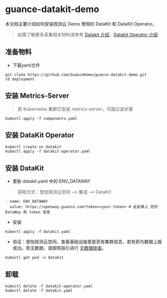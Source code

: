 # guance-datakit-demo
本文档主要介绍如何安装观测云 Demo 使用的 DataKit 和 DataKit Operator。

> 如需了解更多采集相关材料请参考 [Datakit 介绍](https://docs.guance.com/datakit/datakit-arch/)，[Datakit Operator 介绍](https://docs.guance.com/datakit/datakit-operator/)


## 准备物料
- 下载yaml文件
```shell
git clone https://github.com/GuanceDemo/guance-datakit-demo.git
cd deployment
```

## 安装 Metrics-Server
> 若 Kubernetes 集群已安装 metrics-server，可跳过该步骤

```shell
kubectl apply -f components.yaml
```

## 安装 DataKit Operator
```shell
kubectl create ns datakit
kubectl apply -f datakit-operator.yaml
```

##  安装 DataKit
-  更新 datakit.yaml 中的 ENV_DATAWAY
> 获取方式：登陆观测云空间 --> 集成 --> DataKit

```shell
- name: ENV_DATAWAY
  value: https://openway.guance.com?token=<your-token> # 此处填上 您的 DataWay 和 token 信息
```

- 安装
```shell
kubectl apply -f datakit.yaml
```

- 验证：登陆观测云空间，查看基础设施里是否有集群信息，若有即为数据上报成功。若无数据，请按照指引进行 [无数据排查](https://docs.guance.com/datakit/why-no-data/)。
```
kubectl get pod -n datakit
``` 

## 卸载
```shell
kubectl delete -f datakit-operator.yaml
kubectl delete -f datakit.yaml
```
